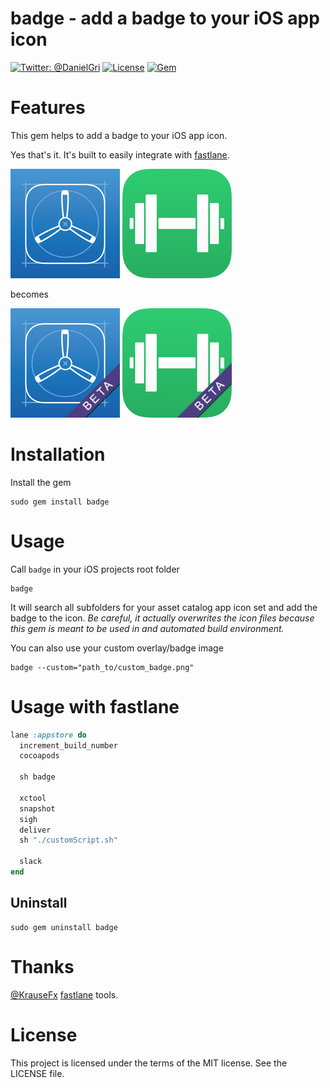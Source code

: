 badge - add a badge to your iOS app icon
============

[![Twitter: @DanielGri](https://img.shields.io/badge/contact-@DanielGri-blue.svg?style=flat)](https://twitter.com/DanielGri)
[![License](http://img.shields.io/badge/license-MIT-green.svg?style=flat)](https://github.com/HazAT/badge/blob/master/LICENSE)
[![Gem](https://img.shields.io/gem/v/badge.svg?style=flat)](http://rubygems.org/gems/badge)

# Features

This gem helps to add a badge to your iOS app icon.

Yes that's it.
It's built to easily integrate with [fastlane](https://github.com/fastlane/fastlane).

![assets/icon175x175.png](assets/icon175x175.png?raw=1) ![assets/icon175x175_fitrack.png](assets/icon175x175_fitrack.png?raw=1)

becomes

![assets/icon175x175_badged.png](assets/icon175x175_badged.png?raw=1) ![assets/icon175x175_fitrack_badged.png](assets/icon175x175_fitrack_badged.png?raw=1)

# Installation

Install the gem

    sudo gem install badge

# Usage

Call ```badge``` in your iOS projects root folder

    badge
    
It will search all subfolders for your asset catalog app icon set and add the badge to the icon. 
*Be careful, it actually overwrites the icon files because this gem is meant to be used in and automated build environment.*

You can also use your custom overlay/badge image

    badge --custom="path_to/custom_badge.png"

# Usage with fastlane

```ruby
lane :appstore do
  increment_build_number
  cocoapods
  
  sh badge
  
  xctool
  snapshot
  sigh
  deliver
  sh "./customScript.sh"

  slack
end
```


## Uninstall

	sudo gem uninstall badge

# Thanks
[@KrauseFx](https://twitter.com/KrauseFx) [fastlane](https://github.com/fastlane/fastlane) tools.

# License
This project is licensed under the terms of the MIT license. See the LICENSE file.
